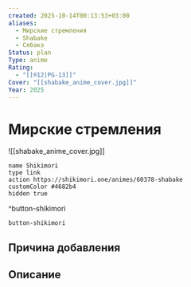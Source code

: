 ```yaml
---
created: 2025-10-14T00:13:53+03:00
aliases:
  - Мирские стремления
  - Shabake
  - Сябакэ
Status: plan
Type: anime
Rating:
  - "[[®️12|PG-13]]"
Cover: "[[shabake_anime_cover.jpg]]"
Year: 2025
---
```


# Мирские стремления

![[shabake_anime_cover.jpg]]



```button
name Shikimori
type link
action https://shikimori.one/animes/60378-shabake
customColor #4682b4
hidden true
```
^button-shikimori





`button-shikimori`

## Причина добавления




## Описание


